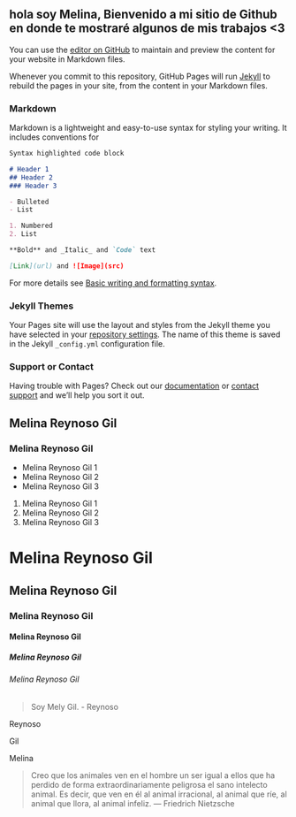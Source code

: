 ##  hola soy Melina,  Bienvenido a mi sitio de Github en donde te mostraré algunos de mis trabajos <3

You can use the [editor on GitHub](https://github.com/melina-reynoso/melina-reynoso.github.io/edit/main/index.md) to maintain and preview the content for your website in Markdown files.

Whenever you commit to this repository, GitHub Pages will run [Jekyll](https://jekyllrb.com/) to rebuild the pages in your site, from the content in your Markdown files.

### Markdown

Markdown is a lightweight and easy-to-use syntax for styling your writing. It includes conventions for

```markdown
Syntax highlighted code block

# Header 1
## Header 2
### Header 3

- Bulleted
- List

1. Numbered
2. List

**Bold** and _Italic_ and `Code` text

[Link](url) and ![Image](src)
```

For more details see [Basic writing and formatting syntax](https://docs.github.com/en/github/writing-on-github/getting-started-with-writing-and-formatting-on-github/basic-writing-and-formatting-syntax).

### Jekyll Themes

Your Pages site will use the layout and styles from the Jekyll theme you have selected in your [repository settings](https://github.com/melina-reynoso/melina-reynoso.github.io/settings/pages). The name of this theme is saved in the Jekyll `_config.yml` configuration file.

### Support or Contact

Having trouble with Pages? Check out our [documentation](https://docs.github.com/categories/github-pages-basics/) or [contact support](https://support.github.com/contact) and we’ll help you sort it out.
## Melina Reynoso Gil
### Melina Reynoso Gil 
- Melina Reynoso Gil 1 
- Melina Reynoso Gil 2 
- Melina Reynoso Gil 3
1. Melina Reynoso Gil 1 
2. Melina Reynoso Gil 2
3. Melina Reynoso Gil 3
# Melina Reynoso Gil
## Melina Reynoso Gil
### Melina Reynoso Gil
#### Melina Reynoso Gil
##### Melina Reynoso Gil
###### Melina Reynoso Gil
> Soy Mely Gil. - Reynoso 


Reynoso  

Gil

Melina 

> Creo que los animales ven en el hombre un ser igual a ellos que ha perdido de forma extraordinariamente peligrosa el sano intelecto animal.
> Es decir, que ven en él al animal irracional, al animal que ríe, al animal que llora, al animal infeliz. — Friedrich Nietzsche
